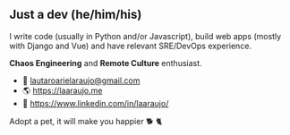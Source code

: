 ## Just a dev (he/him/his)

I write code (usually in Python and/or Javascript), build web apps (mostly with Django and Vue) and have relevant SRE/DevOps experience.

**Chaos Engineering** and **Remote Culture** enthusiast.

- :email: lautaroarielaraujo@gmail.com
- :earth_americas: https://laaraujo.me
- :necktie: https://www.linkedin.com/in/laaraujo/

Adopt a pet, it will make you happier :dog2: :cat2: 
